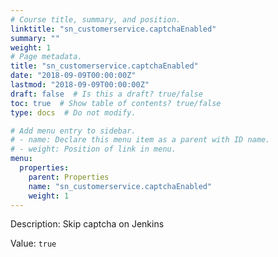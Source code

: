 ```yaml
---
# Course title, summary, and position.
linktitle: "sn_customerservice.captchaEnabled"
summary: ""
weight: 1
# Page metadata.
title: "sn_customerservice.captchaEnabled"
date: "2018-09-09T00:00:00Z"
lastmod: "2018-09-09T00:00:00Z"
draft: false  # Is this a draft? true/false
toc: true  # Show table of contents? true/false
type: docs  # Do not modify.

# Add menu entry to sidebar.
# - name: Declare this menu item as a parent with ID name.
# - weight: Position of link in menu.
menu:
  properties:
    parent: Properties
    name: "sn_customerservice.captchaEnabled"
    weight: 1
---
```


Description: Skip captcha on Jenkins


Value: `true`